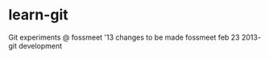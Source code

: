 learn-git
=========

Git experiments @ fossmeet '13
changes to be made
fossmeet feb 23 2013- git development

